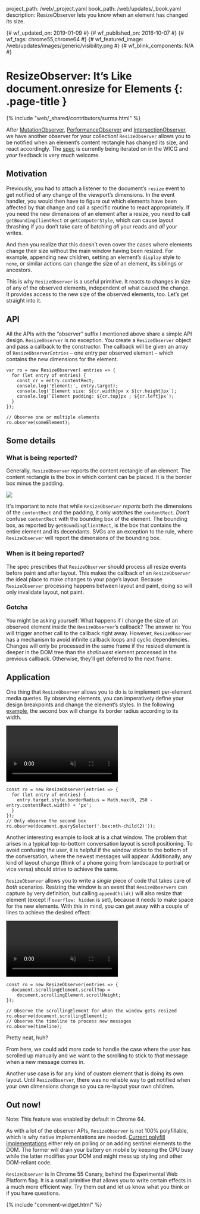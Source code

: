project_path: /web/_project.yaml
book_path: /web/updates/_book.yaml
description: ResizeObserver lets you know when an element has changed its size.

{# wf_updated_on: 2019-01-09 #}
{# wf_published_on: 2016-10-07 #}
{# wf_tags: chrome55,chrome64 #}
{# wf_featured_image: /web/updates/images/generic/visibility.png #}
{# wf_blink_components: N/A #}

# ResizeObserver: It’s Like document.onresize for Elements {: .page-title }

{% include "web/_shared/contributors/surma.html" %}

After [MutationObserver], [PerformanceObserver] and [IntersectionObserver], we
have another observer for your collection! `ResizeObserver` allows you to be
notified when an element’s content rectangle has changed its size, and react
accordingly. The [spec](https://wicg.github.io/ResizeObserver/) is currently
being iterated on in the WICG and *your* feedback is very much welcome.

## Motivation

Previously, you had to attach a listener to the document’s `resize` event to get
notified of any change of the viewport’s dimensions. In the event handler, you
would then have to figure out which elements have been affected by that change
and call a specific routine to react appropriately. If you need the new
dimensions of an element after a resize, you need to call
`getBoundingClientRect` or `getComputerStyle`, which can cause layout thrashing
if you don’t take care of batching *all* your reads and *all* your writes.

And then you realize that this doesn’t even cover the cases where elements
change their size without the main window having been resized. For example,
appending new children, setting an element’s `display` style to `none`, or
similar actions can change the size of an element, its siblings or ancestors.

This is why `ResizeObserver` is a useful primitive. It reacts to changes in
size of any of the observed elements, independent of what caused the change.
It provides access to the new size of the observed elements, too. Let’s get
straight into it.

## API

All the APIs with the “observer” suffix I mentioned above share a simple API
design. `ResizeObserver` is no exception. You create a `ResizeObserver`
object and pass a callback to the constructor. The callback will be given an
array of `ResizeObserverEntries` – one entry per observed element – which
contains the new dimensions for the element.

    var ro = new ResizeObserver( entries => {
      for (let entry of entries) {
        const cr = entry.contentRect;
        console.log('Element:', entry.target);
        console.log(`Element size: ${cr.width}px x ${cr.height}px`);
        console.log(`Element padding: ${cr.top}px ; ${cr.left}px`);
      }
    });

    // Observe one or multiple elements
    ro.observe(someElement);

## Some details

### What is being reported?

Generally, `ResizeObserver` reports the content rectangle of an element. The
content rectangle is the box in which content can be placed. It is the border
box minus the padding.

<img src="/web/updates/images/2016/10/resizeobserver/contentbox.png">

It's important to note that while `ResizeObserver` *reports* both the dimensions
of the `contentRect` and the padding, it only *watches* the `contentRect`.
*Don't* confuse `contentRect` with the bounding box of the element. The bounding
box, as reported by `getBoundingClientRect`, is the box that contains the entire
element and its decendants. SVGs are an exception to the rule, where
`ResizeObserver` will report the dimensions of the bounding box.

### When is it being reported?

The spec prescribes that `ResizeObserver` should process all resize events
before paint and after layout. This makes the callback of an `ResizeObserver`
the ideal place to make changes to your page’s layout. Because `ResizeObserver`
processing happens between layout and paint, doing so will only invalidate
layout, not paint.

### Gotcha

You might be asking yourself: What happens if I change the size of an observed
element inside the `ResizeObserver`’s callback? The answer is: You will trigger
another call to the callback right away. However, `ResizeObserver` has a
mechanism to avoid infinite callback loops and cyclic dependencies. Changes will
only be processed in the same frame if the resized element is deeper in the DOM
tree than the *shallowest* element processed in the previous callback. Otherwise,
they’ll get deferred to the next frame.

## Application

One thing that `ResizeObserver` allows you to do is to implement per-element
media queries. By observing elements, you can imperatively define your
design breakpoints and change the element’s styles. In the following
[example](https://googlechrome.github.io/samples/resizeobserver/), the second box
will change its border radius according to its width.

<video controls autoplay loop muted style="max-width: 100%">
  <source src="https://storage.googleapis.com/webfundamentals-assets/resizeobserver/elem-mq_vp8.webm" type="video/webm; codecs=vp8">
  <source src="https://storage.googleapis.com/webfundamentals-assets/resizeobserver/elem-mq_x264.mp4" type="video/mp4; codecs=h264">
</video>

    const ro = new ResizeObserver(entries => {
      for (let entry of entries) {
        entry.target.style.borderRadius = Math.max(0, 250 - entry.contentRect.width) + 'px';
      }
    });
    // Only observe the second box
    ro.observe(document.querySelector('.box:nth-child(2)'));

Another interesting example to look at is a chat window. The problem that arises
in a typical top-to-bottom conversation layout is scroll positioning. To avoid
confusing the user, it is helpful if the window sticks to the bottom of
the conversation, where the newest messages will appear. Additionally, any kind
of layout change (think of a phone going from landscape to portrait or vice
versa) should strive to achieve the same.

`ResizeObserver` allows you to write a *single* piece of code that takes care of
*both* scenarios. Resizing the window is an event that `ResizeObservers` can
capture by very definition, but calling `appendChild()` will also
resize that element (except if `overflow: hidden` is set), because it needs to
make space for the new elements. With this in mind, you can get away with a
couple of lines to achieve the desired effect:

<video controls autoplay loop muted style="max-width: 100%">
  <source src="https://storage.googleapis.com/webfundamentals-assets/resizeobserver/chat_vp8.webm" type="video/webm; codecs=vp8">
  <source src="https://storage.googleapis.com/webfundamentals-assets/resizeobserver/chat_x264.mp4" type="video/mp4; codecs=h264">
</video>

    const ro = new ResizeObserver(entries => {
      document.scrollingElement.scrollTop =
        document.scrollingElement.scrollHeight;
    });

    // Observe the scrollingElement for when the window gets resized
    ro.observe(document.scrollingElement);
    // Observe the timeline to process new messages
    ro.observe(timeline);

Pretty neat, huh?

From here, we could add more code to handle the case where the user
has scrolled up manually and we want to the scrolling to stick to *that* message
when a new message comes in.

Another use case is for any kind of custom element that is doing its own layout.
Until `ResizeObserver`, there was no reliable way to get notified when your own
dimensions change so you ca re-layout your own children.

## Out now!

Note: This feature was enabled by default in Chrome 64.

As with a lot of the observer APIs, `ResizeObserver` is not 100% polyfillable,
which is why native implementations are needed. [Current polyfill
implementations](https://github.com/WICG/ResizeObserver/issues/3) either rely on
polling or on adding sentinel elements to the DOM. The former will drain your
battery on mobile by keeping the CPU busy while the latter modifies your DOM and
might mess up styling and other DOM-reliant code.

`ResizeObserver` is in Chrome 55 Canary, behind the Experimental Web Platform
flag. It is a small primitive that allows you to write certain effects
in a much more efficient way. Try them out and let us know what you think or if
you have questions.

{% include "comment-widget.html" %}

[MutationObserver]: /web/updates/2012/02/Detect-DOM-changes-with-Mutation-Observers
[PerformanceObserver]: /web/updates/2016/06/performance-observer
[IntersectionObserver]: /web/updates/2016/04/intersectionobserver
